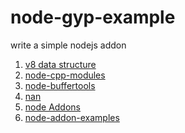 node-gyp-example
================

write a simple nodejs addon   
1. [v8 data structure]  
2. [node-cpp-modules]  
3. [node-buffertools]  
4. [nan]  
5. [node Addons]  
6. [node-addon-examples]



[v8 data structure]: http://izs.me/v8-docs/annotated.html
[node-cpp-modules]: https://github.com/kkaefer/node-cpp-modules
[node-buffertools]: https://github.com/bnoordhuis/node-buffertools
[nan]: https://github.com/rvagg/nan
[node Addons]: http://nodejs.org/api/addons.html
[node-addon-examples]: https://github.com/rvagg/node-addon-examples
